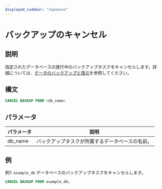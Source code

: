 ```yaml
---
displayed_sidebar: "Japanese"
---
```


# バックアップのキャンセル

## 説明

指定されたデータベースの進行中のバックアップタスクをキャンセルします。詳細については、[データのバックアップと復元](../../../administration/Backup_and_restore.md)を参照してください。

## 構文

```SQL
CANCEL BACKUP FROM <db_name>
```

## パラメータ

| **パラメータ** | **説明**                                       |
| ------------- | ----------------------------------------------------- |
| db_name       | バックアップタスクが所属するデータベースの名前。 |

## 例

例1: `example_db` データベースのバックアップタスクをキャンセルします。

```SQL
CANCEL BACKUP FROM example_db;
```
